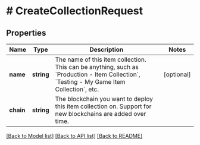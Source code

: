 # # CreateCollectionRequest

## Properties

Name | Type | Description | Notes
------------ | ------------- | ------------- | -------------
**name** | **string** | The name of this item collection. This can be anything, such as &#x60;Production - Item Collection&#x60;, &#x60;Testing - My Game Item Collection&#x60;, etc. | [optional]
**chain** | **string** | The blockchain you want to deploy this item collection on. Support for new blockchains are added over time. |

[[Back to Model list]](../../README.md#models) [[Back to API list]](../../README.md#endpoints) [[Back to README]](../../README.md)
